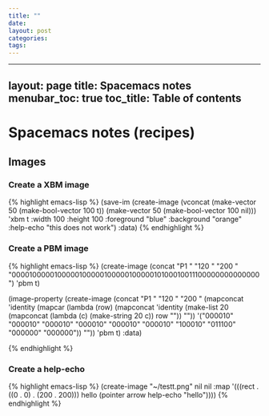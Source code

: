 ```yaml
---
title: ""
date: 
layout: post
categories: 
tags: 
---
```

---
layout: page
title: Spacemacs notes
menubar_toc: true
toc_title: Table of contents
---


# Spacemacs notes (recipes)


## Images


### Create a XBM image

{% highlight emacs-lisp %}
(save-im (create-image (vconcat
                               (make-vector 50 (make-bool-vector 100 t))
                               (make-vector 50 (make-bool-vector 100 nil)))
                              'xbm t
                              :width 100 :height 100
                              :foreground "blue" :background "orange"
                              :help-echo "this does not work")
                :data)
{% endhighlight %}


### Create a PBM image

{% highlight emacs-lisp %}
(create-image (concat "P1 " "120 " "200 " "000010000010000010000010000010000010100010011100000000000000")
              'pbm t)

(image-property (create-image
                 (concat "P1 " "120 " "200 "
                         (mapconcat 'identity
                                    (mapcar (lambda (row)
                                              (mapconcat 'identity
                                                         (make-list 20 (mapconcat (lambda (c)
                                                                                    (make-string 20 c))
                                                                                  row
                                                                                  ""))
                                                         ""))
                                            '("000010" "000010" "000010" "000010" "000010"
                                              "000010" "100010" "011100" "000000" "000000"))
                                    ""))
                 'pbm t)
                :data)

{% endhighlight %}


### Create a help-echo

{% highlight emacs-lisp %}
(create-image "~/testt.png" nil nil
              :map '(((rect . ((0 . 0) . (200 . 200))) hello (pointer arrow help-echo "hello"))))
{% endhighlight %}
